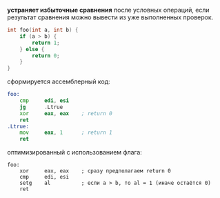 **устраняет избыточные сравнения** после условных операций, если результат сравнения можно вывести из уже выполненных проверок.
```c
int foo(int a, int b) {
    if (a > b) {
        return 1;
    } else {
        return 0;
    }
}
```
сформируется ассемблерный код:
```asm
foo:
    cmp     edi, esi
    jg      .Ltrue
    xor     eax, eax    ; return 0
    ret
.Ltrue:
    mov     eax, 1      ; return 1
    ret
```
оптимизированный с использованием флага:
```
foo:
    xor     eax, eax    ; сразу предполагаем return 0
    cmp     edi, esi
    setg    al          ; если a > b, то al = 1 (иначе остаётся 0)
    ret
```